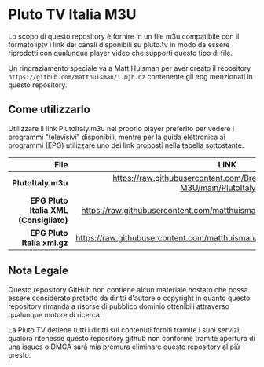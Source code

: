 # Pluto TV Italia M3U
Lo scopo di questo repository è fornire in un file m3u compatibile con il formato iptv i link dei canali disponibili su pluto.tv in modo da essere riprodotti con qualunque player video che supporti questo tipo di file.

Un ringraziamento speciale va a Matt Huisman per aver creato il repository `https://github.com/matthuisman/i.mjh.nz` contenente gli epg menzionati in questo repository.


## Come utilizzarlo
Utilizzare il link PlutoItaly.m3u nel proprio player preferito per vedere i programmi "televisivi" disponibili, mentre per la guida elettronica ai programmi (EPG) utilizzare uno dei link proposti nella tabella sottostante.


|    **File**  |   LINK    |
|--------------------:|:----------------------------------------------------------------:|
| **PlutoItaly.m3u**  |  https://raw.githubusercontent.com/Brenders/Pluto-TV-Italia-M3U/main/PlutoItaly.m3u  |
| **EPG Pluto Italia XML (Consigliato)**  |  https://raw.githubusercontent.com/matthuisman/i.mjh.nz/master/PlutoTV/it.xml  |
| **EPG Pluto Italia xml.gz**  |  https://raw.githubusercontent.com/matthuisman/i.mjh.nz/master/PlutoTV/it.xml.gz  |

## Nota Legale

Questo repository GitHub non contiene alcun materiale hostato che possa essere considerato protetto da diritti d'autore o copyright in quanto questo repository rimanda a risorse di pubblico dominio ottenibili attraverso qualunque motore di ricerca.

La Pluto TV detiene tutti i diritti sui contenuti forniti tramite i suoi servizi, qualora ritenesse questo repository github non conforme tramite apertura di una issues o DMCA sarà mia premura eliminare questo repository  al più presto.
